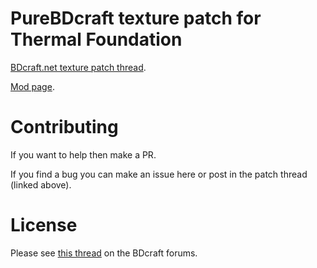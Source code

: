 # PureBDcraft texture patch for Thermal Foundation
[BDcraft.net texture patch thread](http://bdcraft.net/community/pbdc-patches-rel/thermal-foundation-t3017.html).

[Mod page](https://mods.curse.com/mc-mods/minecraft/222880-thermal-foundation).

# Contributing
If you want to help then make a PR.

If you find a bug you can make an issue here or post in the patch thread (linked above).

# License
Please see [this thread](http://bdcraft.net/community/pbdc-patches-rel/rules-read-this-before-posting-mod-support-patch-t312.html) on the BDcraft forums.
